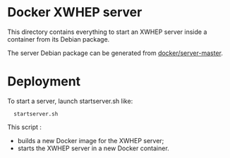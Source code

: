 Docker XWHEP server
===================

This directory contains everything to start an XWHEP server inside a container from its Debian package.

The server Debian package can be generated from [docker/server-master](../server-master).

# Deployment

To start a server, launch startserver.sh like:
```
  startserver.sh
```

This script :
- builds a new Docker image for the XWHEP server;
- starts the XWHEP server in a new Docker container.

